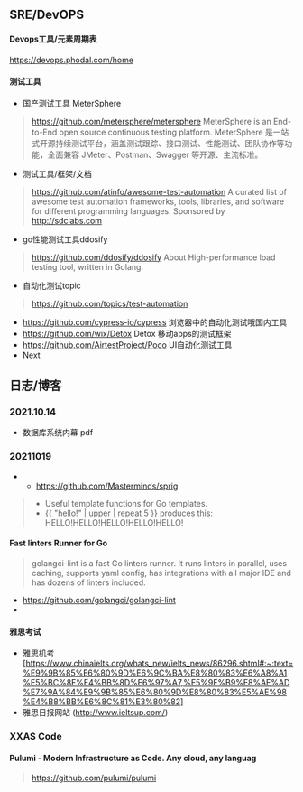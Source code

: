 ## SRE/DevOPS
#### Devops工具/元素周期表
https://devops.phodal.com/home
#### 测试工具
- 国产测试工具 MeterSphere
> https://github.com/metersphere/metersphere
> MeterSphere is an End-to-End open source continuous testing platform. MeterSphere 是一站式开源持续测试平台，涵盖测试跟踪、接口测试、性能测试、团队协作等功能，全面兼容 JMeter、Postman、Swagger 等开源、主流标准。
- 测试工具/框架/文档
> https://github.com/atinfo/awesome-test-automation
> A curated list of awesome test automation frameworks, tools, libraries, and software for different programming languages. Sponsored by http://sdclabs.com
- go性能测试工具ddosify
> https://github.com/ddosify/ddosify
> About High-performance load testing tool, written in Golang.
- 自动化测试topic 
> https://github.com/topics/test-automation
  - https://github.com/cypress-io/cypress  浏览器中的自动化测试哦国内工具
  - https://github.com/wix/Detox  Detox 移动apps的测试框架
  - https://github.com/AirtestProject/Poco UI自动化测试工具
- Next

## 日志/博客
### 2021.10.14
- 数据库系统内幕 pdf


### 20211019
- - https://github.com/Masterminds/sprig
> - Useful template functions for Go templates.
> - {{ "hello!" | upper | repeat 5 }} produces this: HELLO!HELLO!HELLO!HELLO!HELLO!

#### Fast linters Runner for Go
> golangci-lint is a fast Go linters runner. It runs linters in parallel, uses caching, supports yaml config, has integrations with all major IDE and has dozens of linters included.
- https://github.com/golangci/golangci-lint
- 
#### 雅思考试
- 雅思机考[https://www.chinaielts.org/whats_new/ielts_news/86296.shtml#:~:text=%E9%9B%85%E6%80%9D%E6%9C%BA%E8%80%83%E6%A8%A1%E5%BC%8F%E4%BB%8D%E6%97%A7,%E5%9F%B9%E8%AE%AD%E7%9A%84%E9%9B%85%E6%80%9D%E8%80%83%E5%AE%98%E4%B8%BB%E6%8C%81%E3%80%82]
- 雅思日报网站 (http://www.ieltsup.com/)

### XXAS Code
#### Pulumi - Modern Infrastructure as Code. Any cloud, any languag
> https://github.com/pulumi/pulumi
> 
